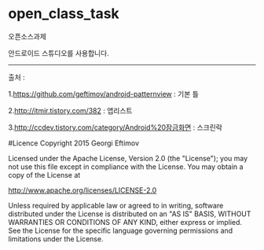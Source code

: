 # open_class_task
오픈소스과제

안드로이드 스튜디오를 사용합니다.

---

출처 :

1.https://github.com/geftimov/android-patternview : 기본 틀

2.http://itmir.tistory.com/382 : 앱리스트

3.http://ccdev.tistory.com/category/Android%20잠금화면 : 스크린락



#Licence
Copyright 2015 Georgi Eftimov

Licensed under the Apache License, Version 2.0 (the "License");
you may not use this file except in compliance with the License.
You may obtain a copy of the License at

   http://www.apache.org/licenses/LICENSE-2.0

Unless required by applicable law or agreed to in writing, software
distributed under the License is distributed on an "AS IS" BASIS,
WITHOUT WARRANTIES OR CONDITIONS OF ANY KIND, either express or implied.
See the License for the specific language governing permissions and
limitations under the License.
